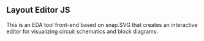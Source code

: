 ## Layout Editor JS

This is an EDA tool front-end based on snap.SVG that creates an interactive editor for visualizing circuit schematics and block diagrams.
